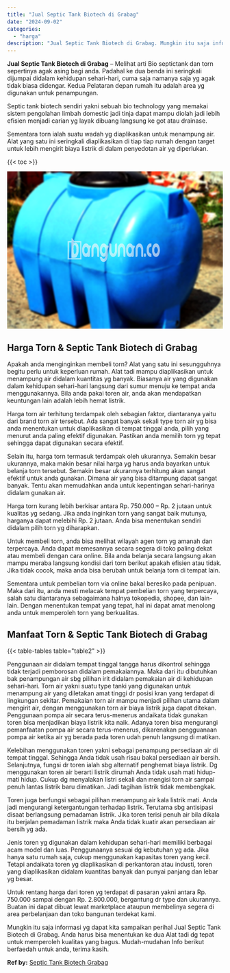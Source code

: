 ```yaml
---
title: "Jual Septic Tank Biotech di Grabag"
date: "2024-09-02"
categories: 
  - "harga"
description: "Jual Septic Tank Biotech di Grabag. Mungkin itu saja informasi yg dapat kita sampaikan perihal Jual Septic Tank Biotech di Grabag. Anda harus bisa menentukan..."
---
```


**Jual Septic Tank Biotech di Grabag** – Melihat arti Bio septictank dan torn sepertinya agak asing bagi anda. Padahal ke dua benda ini seringkali dijumpai didalam kehidupan sehari-hari, cuma saja namanya saja yg agak tidak biasa didengar. Kedua Pelataran depan rumah itu adalah area yg digunakan untuk penampungan.

Septic tank biotech sendiri yakni sebuah bio technology yang memakai sistem pengolahan limbah domestic jadi tinja dapat mampu diolah jadi lebih efisien menjadi carian yg layak dibuang langsung ke got atau drainase.

Sementara torn ialah suatu wadah yg diaplikasikan untuk menampung air. Alat yang satu ini seringkali diaplikasikan di tiap tiap rumah dengan target untuk lebih mengirit biaya listrik di dalam penyedotan air yg diperlukan.

{{< toc >}}

![Jual Septic Tank Biotech di Grabag](/images/jual-bio-septictank-03.png)

## Harga Torn & Septic Tank Biotech di Grabag

Apakah anda menginginkan membeli torn? Alat yang satu ini sesungguhnya begitu perlu untuk keperluan rumah. Alat tadi mampu diaplikasikan untuk menampung air didalam kuantitas yg banyak. Biasanya air yang digunakan dalam kehidupan sehari-hari langsung dari sumur menuju ke tempat anda menggunakannya. Bila anda pakai toren air, anda akan mendapatkan keuntungan lain adalah lebih hemat listrik.

Harga torn air terhitung terdampak oleh sebagian faktor, diantaranya yaitu dari brand torn air tersebut. Ada sangat banyak sekali type torn air yg bisa anda menentukan untuk diaplikasikan di tempat tinggal anda, pilih yang menurut anda paling efektif digunakan. Pastikan anda memilih torn yg tepat sehingga dapat digunakan secara efektif.

Selain itu, harga torn termasuk terdampak oleh ukurannya. Semakin besar ukurannya, maka makin besar nilai harga yg harus anda bayarkan untuk belanja torn tersebut. Semakin besar ukurannya terhitung akan sangat efektif untuk anda gunakan. Dimana air yang bisa ditampung dapat sangat banyak. Tentu akan memudahkan anda untuk kepentingan sehari-harinya didalam gunakan air.

Harga torn kurang lebih berkisar antara Rp. 750.000 – Rp. 2 jutaan untuk kualitas yg sedang. Jika anda inginkan torn yang sangat baik mutunya, harganya dapat melebihi Rp. 2 jutaan. Anda bisa menentukan sendiri didalam pilih torn yg diharapkan.

Untuk membeli torn, anda bisa melihat wilayah agen torn yg amanah dan terpercaya. Anda dapat memesannya secara segera di toko paling dekat atau membeli dengan cara online. Bila anda belanja secara langsung akan mampu meraba langsung kondisi dari torn berikut apakah efisien atau tidak. Jika tidak cocok, maka anda bisa berubah untuk belanja torn di tempat lain.

Sementara untuk pembelian torn via online bakal beresiko pada penipuan. Maka dari itu, anda mesti melacak tempat pembelian torn yang terpercaya, salah satu diantaranya sebagaimana halnya tokopedia, shopee, dan lain-lain. Dengan menentukan tempat yang tepat, hal ini dapat amat menolong anda untuk memperoleh torn yang berkualitas.

## Manfaat Torn & Septic Tank Biotech di Grabag

{{< table-tables table="table2" >}}

Penggunaan air didalam tempat tinggal tangga harus dikontrol sehingga tidak terjadi pemborosan didalam pemakaiannya. Maka dari itu dibutuhkan bak penampungan air sbg pilihan irit didalam pemakaian air di kehidupan sehari-hari. Torn air yakni suatu type tanki yang digunakan untuk menampung air yang diletakan amat tinggi dr posisi kran yang terdapat di lingkungan sekitar. Pemakaian torn air mampu menjadi pilihan utama dalam mengirit air, dengan menggunakan torn air biaya listrik juga dapat ditekan. Penggunaan pompa air secara terus-menerus andaikata tidak gunakan toren bisa menjadikan biaya listrik kita naik. Adanya toren bisa mengurangi pemanfaatan pompa air secara terus-menerus, dikarenakan pengguanaan pompa air ketika air yg berada pada toren udah penuh langsung di matikan.

Kelebihan menggunakan toren yakni sebagai penampung persediaan air di tempat tinggal. Sehingga Anda tidak usah risau bakal persediaan air bersih. Selanjutnya, fungsi dr toren ialah sbg alternatif penghemat biaya listrik. Dg menggunakan toren air berarti listrik dirumah Anda tidak usah mati hidup-mati hidup. Cukup dg menyalakan listri sekali dan mengisi torn air sampai penuh lantas listrik baru dimatikan. Jadi tagihan listrik tidak membengkak.

Toren juga berfungsi sebagai pilihan menampung air kala listrik mati. Anda jadi mengurangi ketergantungan terhadap listrik. Terutama sbg antisipasi disaat berlangsung pemadaman listrik. Jika toren terisi penuh air bila dikala itu berjalan pemadaman listrik maka Anda tidak kuatir akan persediaan air bersih yg ada.

Jenis toren yg digunakan dalam kehidupan sehari-hari memiliki berbagai acam model dan luas. Penggunaanya sesuai dg kebutuhan yg ada. Jika hanya satu rumah saja, cukup menggunakan kapasitas toren yang kecil. Tetapi andaikata toren yg diaplikasikan di perkantoran atau industi, toren yang diaplikasikan didalam kuantitas banyak dan punyai panjang dan lebar yg besar.

Untuk rentang harga dari toren yg terdapat di pasaran yakni antara Rp. 750.000 sampai dengan Rp. 2.800.000, bergantung dr type dan ukurannya. Buatan ini dapat dibuat lewat marketplace ataupun membelinya segera di area perbelanjaan dan toko bangunan terdekat kami.

Mungkin itu saja informasi yg dapat kita sampaikan perihal Jual Septic Tank Biotech di Grabag. Anda harus bisa menentukan ke dua Alat tadi dg tepat untuk memperoleh kualitas yang bagus. Mudah-mudahan Info berikut berfaedah untuk anda, terima kasih.

**Ref by:** [Septic Tank Biotech Grabag](https://id.wikipedia.org/wiki/Septic)
